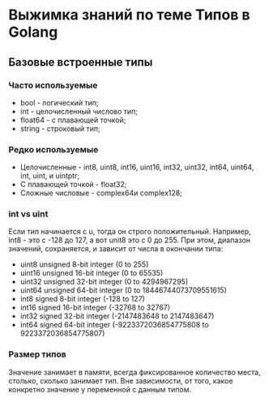 # Выжимка знаний по теме Типов в Golang

## Базовые встроенные типы

### Часто используемые

  - bool - логический тип;
  - int - целочисленный числово тип;
  - float64 - с плавающей точкой;
  - string - строковый тип;

### Редко используемые

  - Целочисленные - int8, uint8, int16, uint16, int32, uint32, int64, uint64, int, uint, и uintptr;
  - С плавающей точкой - float32;
  - Сложные числовые - complex64и complex128;

### int vs uint

  Если тип начинается с u, тогда он строго положительный. 
  Например, int8 - это с -128 до 127, а вот unit8 это с 0 до 255.
  При этом, диапазон значений, сохраняется, и зависит от числа в окончании типа:
 
  - uint8	unsigned 8-bit integer	(0 to 255)
  - uint16	unsigned 16-bit integer	(0 to 65535)
  - uint32	unsigned 32-bit integer	(0 to 4294967295)
  - uint64	unsigned 64-bit integer	(0 to 18446744073709551615)
  - int8	signed 8-bit integer	(-128 to 127)
  - int16	signed 16-bit integer	(-32768 to 32767)
  - int32	signed 32-bit integer	(-2147483648 to 2147483647)
  - int64	signed 64-bit integer	(-9223372036854775808 to 9223372036854775807)

### Размер типов

  Значение занимает в памяти, всегда фиксированное количество места, столько, сколько занимает тип.
  Вне зависимости, от того, какое конкретно значение у переменной с данным типом.